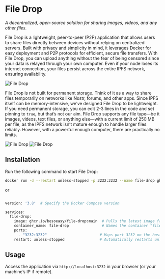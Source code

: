  
# File Drop

*A decentralized, open-source solution for sharing images, videos, and any other files.*

File Drop is a lightweight, peer-to-peer (P2P) application that allows users to share files directly between devices without relying on centralized servers. Built with privacy and simplicity in mind, it leverages Docker for easy deployment and P2P protocols for efficient, secure file transfers. With File Drop, you can upload anything without the fear of being censored since your data is relayed through your own computer. Even if your node loses its internet connection, your files persist across the entire IPFS network, ensuring availability.

![File Drop](https://github.com/user-attachments/assets/8d427693-8ee4-4c5f-a67c-6c2991c13f27)

File Drop is not built for permanent storage. Think of it as a way to share files temporarily on networks like Nostr, forums, and other apps. Since IPFS itself can be memory-intensive, we’ve designed File Drop to be lightweight. If you need permanent storage, you can edit 2-3 lines in the code and set pinning to `true`, but that’s not our aim. File Drop supports any file type—be it images, videos, text files, or anything else—with a current limit of 250 MB per file, as the IPFS network isn’t mature enough to handle larger files reliably. However, with a powerful enough computer, there are practically no limits.

![File Drop](https://github.com/user-attachments/assets/ff683fd8-d7c0-4378-81d4-a6342890cb86)
![File Drop](https://github.com/user-attachments/assets/0d7c6291-0194-470c-a07c-ef748b39337f)


## Installation

Run the following command to start File Drop:

```bash
docker run -d --restart unless-stopped -p 3232:3232 --name file-drop ghcr.io/besoeasy/file-drop:main
```
or 

```bash

version: '3.8'  # Specify the Docker Compose version

services:
  file-drop:
    image: ghcr.io/besoeasy/file-drop:main  # Pulls the latest image from GitHub Container Registry
    container_name: file-drop               # Names the container "file-drop"
    ports:
      - "3232:3232"                        # Maps port 3232 on the host to 3232 in the container
    restart: unless-stopped                # Automatically restarts unless manually stopped
```
## Usage

Access the application via `http://localhost:3232` in your browser (or your machine’s IP if remote).
 
